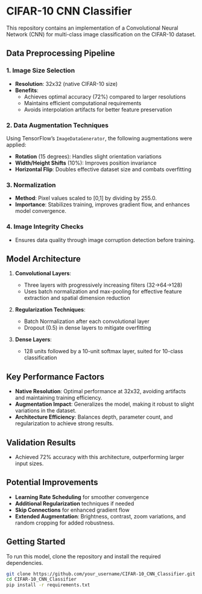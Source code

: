 # CIFAR-10 CNN Classifier

This repository contains an implementation of a Convolutional Neural Network (CNN) for multi-class image classification on the CIFAR-10 dataset.

## Data Preprocessing Pipeline

### 1. Image Size Selection
- **Resolution**: 32x32 (native CIFAR-10 size)
- **Benefits**:
  - Achieves optimal accuracy (72%) compared to larger resolutions
  - Maintains efficient computational requirements
  - Avoids interpolation artifacts for better feature preservation

### 2. Data Augmentation Techniques
Using TensorFlow’s `ImageDataGenerator`, the following augmentations were applied:
- **Rotation** (15 degrees): Handles slight orientation variations
- **Width/Height Shifts** (10%): Improves position invariance
- **Horizontal Flip**: Doubles effective dataset size and combats overfitting

### 3. Normalization
- **Method**: Pixel values scaled to [0,1] by dividing by 255.0.
- **Importance**: Stabilizes training, improves gradient flow, and enhances model convergence.

### 4. Image Integrity Checks
- Ensures data quality through image corruption detection before training.

## Model Architecture

1. **Convolutional Layers**:
   - Three layers with progressively increasing filters (32→64→128)
   - Uses batch normalization and max-pooling for effective feature extraction and spatial dimension reduction

2. **Regularization Techniques**:
   - Batch Normalization after each convolutional layer
   - Dropout (0.5) in dense layers to mitigate overfitting

3. **Dense Layers**:
   - 128 units followed by a 10-unit softmax layer, suited for 10-class classification

## Key Performance Factors
- **Native Resolution**: Optimal performance at 32x32, avoiding artifacts and maintaining training efficiency.
- **Augmentation Impact**: Generalizes the model, making it robust to slight variations in the dataset.
- **Architecture Efficiency**: Balances depth, parameter count, and regularization to achieve strong results.

## Validation Results
- Achieved 72% accuracy with this architecture, outperforming larger input sizes.

## Potential Improvements
- **Learning Rate Scheduling** for smoother convergence
- **Additional Regularization** techniques if needed
- **Skip Connections** for enhanced gradient flow
- **Extended Augmentation**: Brightness, contrast, zoom variations, and random cropping for added robustness.

## Getting Started

To run this model, clone the repository and install the required dependencies.

```bash
git clone https://github.com/your_username/CIFAR-10_CNN_Classifier.git
cd CIFAR-10_CNN_Classifier
pip install -r requirements.txt
